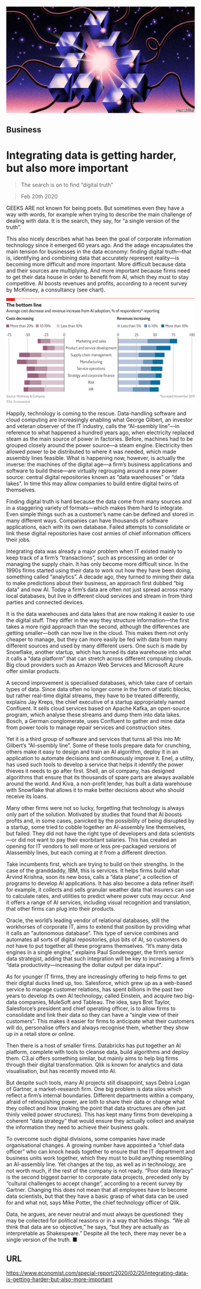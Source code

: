 ![](./images/20200222_SRD004_0.jpg)

## Business

# Integrating data is getting harder, but also more important

> The search is on to find “digital truth”

> Feb 20th 2020

GEEKS ARE not known for being poets. But sometimes even they have a way with words, for example when trying to describe the main challenge of dealing with data. It is the search, they say, for “a single version of the truth”.

This also nicely describes what has been the goal of corporate information technology since it emerged 60 years ago. And the adage encapsulates the main tension for businesses in the data economy: finding digital truth—that is, identifying and combining data that accurately represent reality—is becoming more difficult and more important. More difficult because data and their sources are multiplying. And more important because firms need to get their data house in order to benefit from AI, which they must to stay competitive. AI boosts revenues and profits, according to a recent survey by McKinsey, a consultancy (see chart).

![](./images/20200222_SRC017.png)

Happily, technology is coming to the rescue. Data-handling software and cloud computing are increasingly enabling what George Gilbert, an investor and veteran observer of the IT industry, calls the “AI-ssembly line”—in reference to what happened a hundred years ago, when electricity replaced steam as the main source of power in factories. Before, machines had to be grouped closely around the power source—a steam engine. Electricity then allowed power to be distributed to where it was needed, which made assembly lines feasible. What is happening now, however, is actually the inverse: the machines of the digital age—a firm’s business applications and software to build these—are virtually regrouping around a new power source: central digital repositories known as “data warehouses” or “data lakes”. In time this may allow companies to build entire digital twins of themselves.

Finding digital truth is hard because the data come from many sources and in a staggering variety of formats—which makes them hard to integrate. Even simple things such as a customer’s name can be defined and stored in many different ways. Companies can have thousands of software applications, each with its own database. Failed attempts to consolidate or link these digital repositories have cost armies of chief information officers their jobs.

Integrating data was already a major problem when IT existed mainly to keep track of a firm’s “transactions”, such as processing an order or managing the supply chain. It has only become more difficult since. In the 1990s firms started using their data to work out how they have been doing, something called “analytics”. A decade ago, they turned to mining their data to make predictions about their business, an approach first dubbed “big data” and now AI. Today a firm’s data are often not just spread across many local databases, but live in different cloud services and stream in from third parties and connected devices.

It is the data warehouses and data lakes that are now making it easier to use the digital stuff. They differ in the way they structure information—the first takes a more rigid approach than the second, although the differences are getting smaller—both can now live in the cloud. This makes them not only cheaper to manage, but they can more easily be fed with data from many different sources and used by many different users. One such is made by Snowflake, another startup, which has turned its data warehouse into what it calls a “data platform” that can stretch across different computing clouds. Big cloud providers such as Amazon Web Services and Microsoft Azure offer similar products.

A second improvement is specialised databases, which take care of certain types of data. Since data often no longer come in the form of static blocks, but rather real-time digital streams, they have to be treated differently, explains Jay Kreps, the chief executive of a startup appropriately named Confluent. It sells cloud services based on Apache Kafka, an open-source program, which analyse these streams and dump them into data lakes. Bosch, a German conglomerate, uses Confluent to gather and mine data from power tools to manage repair services and construction sites.

Yet it is a third group of software and services that turns all this into Mr Gilbert’s “AI-ssembly line”. Some of these tools prepare data for crunching, others make it easy to design and train an AI algorithm, deploy it in an application to automate decisions and continuously improve it. Enel, a utility, has used such tools to develop a service that helps it identify the power thieves it needs to go after first. Shell, an oil company, has designed algorithms that ensure that its thousands of spare parts are always available around the world. And Kiva, a non-profit lender, has built a data warehouse with Snowflake that allows it to make better decisions about who should receive its loans.

Many other firms were not so lucky, forgetting that technology is always only part of the solution. Motivated by studies that found that AI boosts profits and, in some cases, panicked by the possibility of being disrupted by a startup, some tried to cobble together an AI-assembly line themselves, but failed. They did not have the right type of developers and data scientists—or did not want to pay their exorbitant salaries. This has created an opening for IT vendors to sell more or less pre-packaged versions of AIassembly lines, but each coming at it from a different direction.

Take incumbents first, which are trying to build on their strengths. In the case of the granddaddy, IBM, this is services. It helps firms build what Arvind Krishna, soon its new boss, calls a “data plane”, a collection of programs to develop AI applications. It has also become a data refiner itself: for example, it collects and sells granular weather data that insurers can use to calculate rates, and utilities to predict where power cuts may occur. And it offers a range of AI services, including visual recognition and translation, that other firms can plug into their products.

Oracle, the world’s leading vendor of relational databases, still the workhorses of corporate IT, aims to extend that position by providing what it calls an “autonomous database”. This type of service combines and automates all sorts of digital repositories, plus bits of AI, so customers do not have to put together all these programs themselves. “It’s many data engines in a single engine,” explains Paul Sonderegger, the firm’s senior data strategist, adding that such integration will be key to increasing a firm’s “data productivity—increasing the dollar output per data input”.

As for younger IT firms, they are increasingly offering to help firms to get their digital ducks lined up, too. Salesforce, which grew up as a web-based service to manage customer relations, has spent billions in the past two years to develop its own AI technology, called Einstein, and acquire two big-data companies, MuleSoft and Tableau. The idea, says Bret Taylor, Salesforce’s president and chief operating officer, is to allow firms to consolidate and link their data so they can have a “single view of their customers”. This makes it easier for firms to anticipate what their customers will do, personalise offers and always recognise them, whether they show up in a retail store or online.

Then there is a host of smaller firms. Databricks has put together an AI platform, complete with tools to cleanse data, build algorithms and deploy them. C3.ai offers something similar, but mainly aims to help big firms through their digital transformation. Qlik is known for analytics and data visualisation, but has recently moved into AI.

But despite such tools, many AI projects still disappoint, says Debra Logan of Gartner, a market-research firm. One big problem is data silos which reflect a firm’s internal boundaries. Different departments within a company, afraid of relinquishing power, are loth to share their data or change what they collect and how (making the point that data structures are often just thinly veiled power structures). This has kept many firms from developing a coherent “data strategy” that would ensure they actually collect and analyse the information they need to achieve their business goals.

To overcome such digital divisions, some companies have made organisational changes. A growing number have appointed a “chief data officer” who can knock heads together to ensure that the IT department and business units work together, which they must to build anything resembling an AI-assembly line. Yet changes at the top, as well as in technology, are not worth much, if the rest of the company is not ready. “Poor data literacy” is the second biggest barrier to corporate data projects, preceded only by “cultural challenges to accept change”, according to a recent survey by Gartner. Changing this does not mean that all employees have to become data scientists, but that they have a basic grasp of what data can be used for and what not, says Mike Potter, the chief technology officer of Qlik.

Data, he argues, are never neutral and must always be questioned: they may be collected for political reasons or in a way that hides things. “We all think that data are so objective,” he says, “but they are actually as interpretable as Shakespeare.” Despite all the tech, there may never be a single version of the truth. ■

## URL

https://www.economist.com/special-report/2020/02/20/integrating-data-is-getting-harder-but-also-more-important
